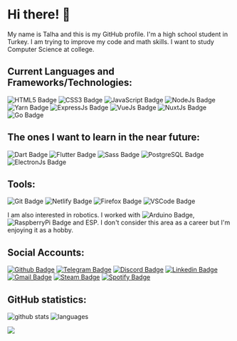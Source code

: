 # Hi there! 👋

My name is Talha and this is my GitHub profile. I'm a high school student in Turkey. I am trying to improve my code and math skills. I want to study Computer Science at college. 

## Current Languages and Frameworks/Technologies:

![HTML5 Badge](https://img.shields.io/badge/HTML5-E34F26?style=for-the-badge&logo=html5&logoColor=white)
![CSS3 Badge](https://img.shields.io/badge/CSS3-1572B6?style=for-the-badge&logo=css3&logoColor=white)
![JavaScript Badge](https://img.shields.io/badge/JavaScript-F7DF1E?style=for-the-badge&logo=javascript&logoColor=black)
![NodeJs Badge](https://img.shields.io/badge/Node.js-43853D?style=for-the-badge&logo=node-dot-js&logoColor=white)
![Yarn Badge](https://img.shields.io/badge/Yarn-2C8EBB?style=for-the-badge&logo=yarn&logoColor=white)
![ExpressJs Badge](https://img.shields.io/badge/Express.js-000000?style=for-the-badge&logo=express&logoColor=white)
![VueJs Badge](https://img.shields.io/badge/Vue.js-35495E?style=for-the-badge&logo=vue-dot-js&logoColor=4FC08D)
![NuxtJs Badge](https://img.shields.io/badge/nuxt.js-00C58E?style=for-the-badge&logo=nuxt-dot-js&logoColor=white)
![Go Badge](https://img.shields.io/badge/Go-00ADD8?style=for-the-badge&logo=go&logoColor=white)

## The ones I want to learn in the near future:
![Dart Badge](https://img.shields.io/badge/Dart-0175C2?style=for-the-badge&logo=dart&logoColor=white)
![Flutter Badge](https://img.shields.io/badge/Flutter-02569B?style=for-the-badge&logo=flutter&logoColor=white)
![Sass Badge](https://img.shields.io/badge/Sass-CC6699?style=for-the-badge&logo=sass&logoColor=white)
![PostgreSQL Badge](https://img.shields.io/badge/PostgreSQL-316192?style=for-the-badge&logo=postgresql&logoColor=white)
![ElectronJs Badge](https://img.shields.io/badge/Electron-2B2E3A?style=for-the-badge&logo=electron&logoColor=9FEAF9)

## Tools:

![Git Badge](https://img.shields.io/badge/Git-F05032?style=for-the-badge&logo=git&logoColor=white)
![Netlify Badge](https://img.shields.io/badge/Netlify-00C7B7?style=for-the-badge&logo=netlify&logoColor=white)
![Firefox Badge](https://img.shields.io/badge/Firefox-FF7139?style=for-the-badge&logo=Firefox-Browser&logoColor=white)
![VSCode Badge](https://img.shields.io/badge/Visual_Studio_Code-0078D4?style=for-the-badge&logo=visual%20studio%20code&logoColor=white)


I am also interested in robotics. I worked with ![Arduino Badge](https://img.shields.io/badge/Arduino-00979D?style=for-the-badge&logo=arduino&logoColor=white),
![RaspberryPi Badge](https://img.shields.io/badge/RASPBERRY%20PI-C51A4A.svg?&style=for-the-badge&logo=raspberry%20pi&logoColor=white) and ESP. I don't consider this area as a career but I'm enjoying it as a hobby.

## Social Accounts: 

[![Github Badge](https://img.shields.io/badge/GitHub-100000?style=for-the-badge&logo=github&logoColor=white)](https://github.com/talhabw)
[![Telegram Badge](https://img.shields.io/badge/Telegram-2CA5E0?style=for-the-badge&logo=telegram&logoColor=white)](https://t.me/talhabw)
[![Discord Badge](https://img.shields.io/badge/Discord-7289DA?style=for-the-badge&logo=discord&logoColor=white)](https://discord.com/users/734720204260769793/)
[![Linkedin Badge](https://img.shields.io/badge/LinkedIn-0077B5?style=for-the-badge&logo=linkedin&logoColor=white)](https://www.linkedin.com/in/talhabw)
[![Gmail Badge](https://img.shields.io/badge/Gmail-D14836?style=for-the-badge&logo=gmail&logoColor=white)](mailto:talha@karasu.xyz)
[![Steam Badge](https://img.shields.io/badge/Steam-000000?style=for-the-badge&logo=steam&logoColor=white)](https://steamcommunity.com/id/talhabw)
[![Spotify Badge](https://img.shields.io/badge/Spotify-1ED760?&style=for-the-badge&logo=spotify&logoColor=white)](https://open.spotify.com/user/up1ar3qi6wyf0kft0odfr9in7)

## GitHub statistics: 

![github stats](https://github-readme-stats.vercel.app/api?username=talhabw&line_height=40&count_commits=true&count_private=true&show_icons=true&theme=cobalt)
![languages](https://github-readme-stats.vercel.app/api/top-langs/?username=talhabw&show_icons=true&theme=cobalt)

![](https://hit.yhype.me/github/profile?user_id=56639619)
